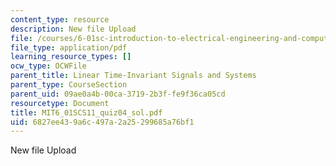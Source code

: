 ```yaml
---
content_type: resource
description: New file Upload
file: /courses/6-01sc-introduction-to-electrical-engineering-and-computer-science-i-spring-2011/6827ee439a6c497a2a25299685a76bf1_MIT6_01SCS11_quiz04_sol.pdf
file_type: application/pdf
learning_resource_types: []
ocw_type: OCWFile
parent_title: Linear Time-Invariant Signals and Systems
parent_type: CourseSection
parent_uid: 09ae0a4b-00ca-3719-2b3f-fe9f36ca05cd
resourcetype: Document
title: MIT6_01SCS11_quiz04_sol.pdf
uid: 6827ee43-9a6c-497a-2a25-299685a76bf1
---
```

New file Upload